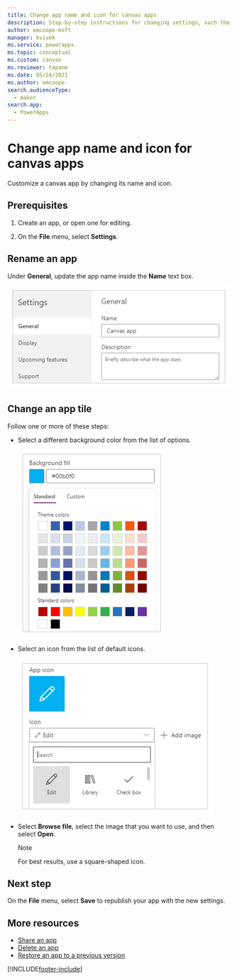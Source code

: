 ```yaml
---
title: Change app name and icon for canvas apps
description: Step-by-step instructions for changing settings, such the app name and the icon, of a canvas app in Power Apps.
author: emcoope-msft
manager: kvivek
ms.service: powerapps
ms.topic: conceptual
ms.custom: canvas
ms.reviewer: tapanm
ms.date: 05/24/2021
ms.author: emcoope
search.audienceType: 
  - maker
search.app: 
  - PowerApps
---
```

# Change app name and icon for canvas apps

Customize a canvas app by changing its name and icon.

## Prerequisites

1. Create an app, or open one for editing.

2. On the **File** menu, select **Settings**.

## Rename an app

Under **General**, update the app name inside the **Name** text box.

![Close an app](./media/set-name-tile/rename-app.png)

## Change an app tile

Follow one or more of these steps:

* Select a different background color from the list of options.

    ![Select a tile color](./media/set-name-tile/tile-colors.png)

* Select an icon from the list of default icons.

    ![Select a tile icon](./media/set-name-tile/tile-icons.png)

* Select **Browse file**, select the image that you want to use, and then select **Open**.

    > [!NOTE]
  > For best results, use a square-shaped icon.

## Next step
On the **File** menu, select **Save** to republish your app with the new settings.

## More resources
* [Share an app](share-app.md)
* [Delete an app](delete-app.md)
* [Restore an app to a previous version](restore-an-app.md)


[!INCLUDE[footer-include](../../includes/footer-banner.md)]